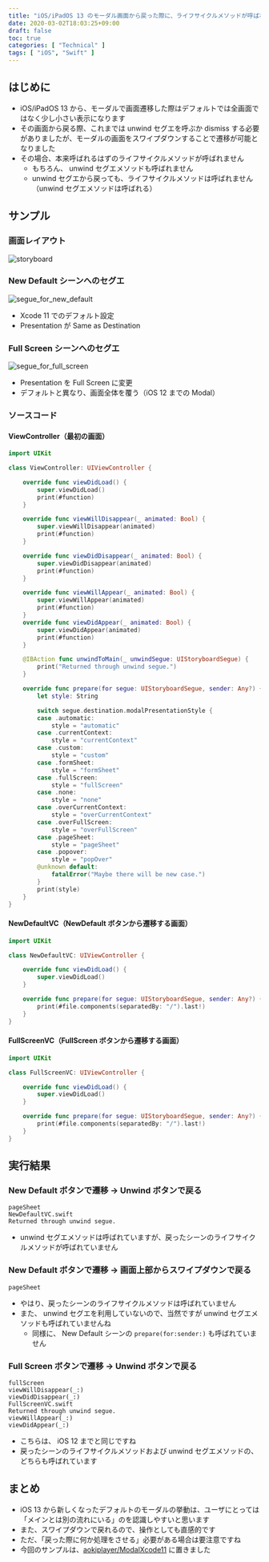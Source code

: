 ```yaml
---
title: "iOS/iPadOS 13 のモーダル画面から戻った際に、ライフサイクルメソッドが呼ばれないパターンがある"
date: 2020-03-02T18:03:25+09:00
draft: false
toc: true
categories: [ "Technical" ]
tags: [ "iOS", "Swift" ]
---
```

## はじめに
- iOS/iPadOS 13 から、モーダルで画面遷移した際はデフォルトでは全画面ではなく少し小さい表示になります
- その画面から戻る際、これまでは unwind セグエを呼ぶか dismiss する必要がありましたが、モーダルの画面をスワイプダウンすることで遷移が可能となりました
- その場合、本来呼ばれるはずのライフサイクルメソッドが呼ばれません
    - もちろん、 unwind セグエメソッドも呼ばれません
    - unwind セグエから戻っても、ライフサイクルメソッドは呼ばれません（unwind セグエメソッドは呼ばれる）

## サンプル
### 画面レイアウト
![storyboard](/images/default-modal-segue-xcode11/storyboard.png?width=25pc)

### New Default シーンへのセグエ
![segue_for_new_default](/images/default-modal-segue-xcode11/segue_for_new_default.png?width=25pc)

- Xcode 11 でのデフォルト設定
- Presentation  が Same as Destination

### Full Screen シーンへのセグエ
![segue_for_full_screen](/images/default-modal-segue-xcode11/segue_for_full_screen.png?width=25pc)

- Presentation を Full Screen に変更
- デフォルトと異なり、画面全体を覆う（iOS 12 までの Modal）

### ソースコード
#### ViewController（最初の画面）
```swift
import UIKit

class ViewController: UIViewController {

    override func viewDidLoad() {
        super.viewDidLoad()
        print(#function)
    }

    override func viewWillDisappear(_ animated: Bool) {
        super.viewWillDisappear(animated)
        print(#function)
    }

    override func viewDidDisappear(_ animated: Bool) {
        super.viewDidDisappear(animated)
        print(#function)
    }

    override func viewWillAppear(_ animated: Bool) {
        super.viewWillAppear(animated)
        print(#function)
    }
    override func viewDidAppear(_ animated: Bool) {
        super.viewDidAppear(animated)
        print(#function)
    }

    @IBAction func unwindToMain(_ unwindSegue: UIStoryboardSegue) {
        print("Returned through unwind segue.")
    }

    override func prepare(for segue: UIStoryboardSegue, sender: Any?) {
        let style: String

        switch segue.destination.modalPresentationStyle {
        case .automatic:
            style = "automatic"
        case .currentContext:
            style = "currentContext"
        case .custom:
            style = "custom"
        case .formSheet:
            style = "formSheet"
        case .fullScreen:
            style = "fullScreen"
        case .none:
            style = "none"
        case .overCurrentContext:
            style = "overCurrentContext"
        case .overFullScreen:
            style = "overFullScreen"
        case .pageSheet:
            style = "pageSheet"
        case .popover:
            style = "popOver"
        @unknown default:
            fatalError("Maybe there will be new case.")
        }
        print(style)
    }
}
```

#### NewDefaultVC（NewDefault ボタンから遷移する画面）
```swift
import UIKit

class NewDefaultVC: UIViewController {

    override func viewDidLoad() {
        super.viewDidLoad()
    }

    override func prepare(for segue: UIStoryboardSegue, sender: Any?) {
        print(#file.components(separatedBy: "/").last!)
    }
}
```

#### FullScreenVC（FullScreen ボタンから遷移する画面）
```swift
import UIKit

class FullScreenVC: UIViewController {

    override func viewDidLoad() {
        super.viewDidLoad()
    }

    override func prepare(for segue: UIStoryboardSegue, sender: Any?) {
        print(#file.components(separatedBy: "/").last!)
    }
}
```

## 実行結果
### New Default ボタンで遷移 -> Unwind ボタンで戻る
```
pageSheet
NewDefaultVC.swift
Returned through unwind segue.
```

- unwind セグエメソッドは呼ばれていますが、戻ったシーンのライフサイクルメソッドが呼ばれていません

### New Default ボタンで遷移 -> 画面上部からスワイプダウンで戻る
```
pageSheet
```

- やはり、戻ったシーンのライフサイクルメソッドは呼ばれていません
- また、 unwind セグエを利用していないので、当然ですが unwind セグエメソッドも呼ばれていませんね
    - 同様に、 New Default シーンの `prepare(for:sender:)` も呼ばれていません

### Full Screen ボタンで遷移 -> Unwind ボタンで戻る
```
fullScreen
viewWillDisappear(_:)
viewDidDisappear(_:)
FullScreenVC.swift
Returned through unwind segue.
viewWillAppear(_:)
viewDidAppear(_:)
```

- こちらは、 iOS 12 までと同じですね
- 戻ったシーンのライフサイクルメソッドおよび unwind セグエメソッドの、どちらも呼ばれています

## まとめ
- iOS 13 から新しくなったデフォルトのモーダルの挙動は、ユーザにとっては「メインとは別の流れにいる」のを認識しやすいと思います
- また、スワイプダウンで戻れるので、操作としても直感的です
- ただ、「戻った際に何か処理をさせる」必要がある場合は要注意ですね
- 今回のサンプルは、[aokiplayer/ModalXcode11](https://github.com/aokiplayer/ModalXcode11) に置きました

